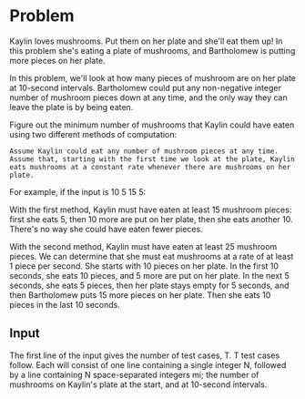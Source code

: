 # Problem

Kaylin loves mushrooms. Put them on her plate and she'll eat them up! In this problem she's eating a plate of mushrooms, and Bartholomew is putting more pieces on her plate.

In this problem, we'll look at how many pieces of mushroom are on her plate at 10-second intervals. Bartholomew could put any non-negative integer number of mushroom pieces down at any time, and the only way they can leave the plate is by being eaten.

Figure out the minimum number of mushrooms that Kaylin could have eaten using two different methods of computation:

    Assume Kaylin could eat any number of mushroom pieces at any time.
    Assume that, starting with the first time we look at the plate, Kaylin eats mushrooms at a constant rate whenever there are mushrooms on her plate. 

For example, if the input is 10 5 15 5:

With the first method, Kaylin must have eaten at least 15 mushroom pieces: first she eats 5, then 10 more are put on her plate, then she eats another 10. There's no way she could have eaten fewer pieces.

With the second method, Kaylin must have eaten at least 25 mushroom pieces. We can determine that she must eat mushrooms at a rate of at least 1 piece per second. She starts with 10 pieces on her plate. In the first 10 seconds, she eats 10 pieces, and 5 more are put on her plate. In the next 5 seconds, she eats 5 pieces, then her plate stays empty for 5 seconds, and then Bartholomew puts 15 more pieces on her plate. Then she eats 10 pieces in the last 10 seconds.

## Input

The first line of the input gives the number of test cases, T. T test cases follow. Each will consist of one line containing a single integer N, followed by a line containing N space-separated integers mi; the number of mushrooms on Kaylin's plate at the start, and at 10-second intervals.

